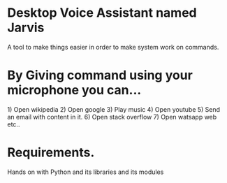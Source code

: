 # Desktop Voice Assistant named Jarvis
 A tool to make things easier in order to make system work on commands.

<h1>By Giving command using your microphone you can...</h1>
1) Open wikipedia
2) Open google
3) Play music
4) Open youtube
5) Send an email with content in it.
6) Open stack overflow
7) Open watsapp web
etc..

<h1>Requirements.</h1>
Hands on with Python and its libraries and its modules
